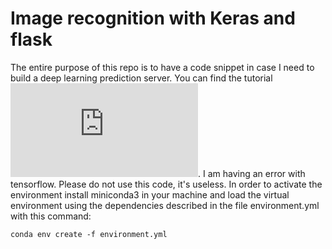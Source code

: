 # Image recognition with Keras and flask
The entire purpose of this repo is to have a code snippet in case I need to build a deep learning prediction server. You can find the tutorial ![here](https://blog.keras.io/building-a-simple-keras-deep-learning-rest-api.html).
I am having an error with tensorflow. Please do not use this code, it's useless.
In order to activate the environment install miniconda3 in your machine and load the virtual environment using the dependencies described in the file environment.yml with this command:
```
conda env create -f environment.yml
```
